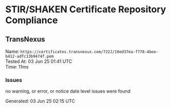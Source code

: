 # STIR/SHAKEN Certificate Repository Compliance

## TransNexus

Name: `https://certificates.transnexus.com/722J/10ed37ea-f778-4bee-b412-adfc13b9474f.pem`\
Tested At: 03 Jun 25 01:41 UTC\
Time: 11ms

### Issues

no warning, or error, or notice date level issues were found

Generated: 03 Jun 25 02:15 UTC